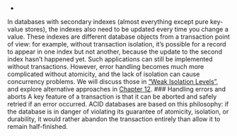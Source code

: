 *  
In databases with secondary indexes (almost everything except pure key-value stores), the indexes
also need to be updated every time you change a value. These indexes are different database
objects from a transaction point of view: for example, without transaction isolation, it’s
possible for a record to appear in one index but not another, because the update to the second
index hasn’t happened yet. Such applications can still be implemented without transactions. However, error handling becomes
much more complicated without atomicity, and the lack of isolation can cause concurrency problems.
We will discuss those in [“Weak Isolation Levels”](#sec_transactions_isolation_levels), and explore alternative approaches
in [Chapter 12](ch12.html#ch_future). ### Handling errors and aborts 
A key feature of a transaction is that it can be aborted and safely retried if an error occurred.
ACID databases are based on this philosophy: if the database is in danger of violating its guarantee
of atomicity, isolation, or durability, it would rather abandon the transaction entirely than allow
it to remain half-finished.